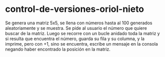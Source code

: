# control-de-versiones-oriol-nieto
 
Se genera una matriz 5x5, se llena con números hasta al 100 generados aleatoriamente y se muestra. Se pide al usuario el número que quiere buscar de la matriz. Luego se recorre con un bucle anidado toda la matriz y si resulta que encuentra el número, guarda su fila y su columna, y la imprime, pero con +1, sino se encuentra, escribe un mensaje en la consola negando haber encontrado la posición en la matriz.
